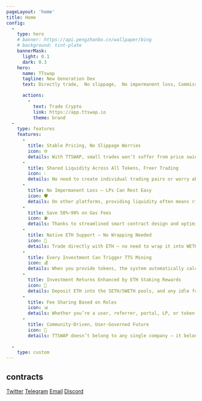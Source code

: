 ```yaml
---
pageLayout: 'home'
title: Home
config:
  -
    type: hero
    # banner: https://api.pengzhanbo.cn/wallpaper/bing
    # background: tint-plate
    bannerMask:
      light: 0.1
      dark: 0.3
    hero:
      name: TTswap
      tagline: New Generation Dex
      text: Directly trade,  No slippage,  No impermanent loss, Commission allocation by role, Lower gas

      actions:
        -
          text: Trade Crypto
          link: https://app.ttswap.io
          theme: brand  
  -
    type: features
    features:
      -
        title: Stable Pricing, No Slippage Worries
        icon: 🌐
        details: With TTSWAP, small trades won’t suffer from price swings. What you see is what you get — making your trading experience more predictable and controlled.
      -
        title: Shared Liquidity Across All Tokens, Freer Trading
        icon: 💧
        details: No need to create individual trading pairs or worry about “low liquidity.” TTSWAP enables all pairs to share a unified super pool for the same token, resulting in faster and smoother trades.
      -
        title: No Impermanent Loss — LPs Can Rest Easy
        icon: 🛡️
        details: On other platforms, providing liquidity often means risking losses due to price fluctuations — known as impermanent loss. TTSWAP’s mechanism effectively avoids this, so your assets stay safe.
      -
        title: Save 50%–90% on Gas Fees
        icon: ⛽
        details: Thanks to streamlined smart contract design and optimized logic, every transaction on TTSWAP saves you real money on gas — significantly more efficient than traditional platforms.
      -
        title: Native ETH Support — No Wrapping Needed
        icon: 🔁
        details: Trade directly with ETH — no need to wrap it into WETH first. It’s faster and more convenient, all in one step.
      -
        title: Every Investment Can Trigger TTS Mining
        icon: 💰
        details: When you provide tokens, the system automatically calculates your contribution’s value and initiates secondary mining — earning you extra TTS rewards.
      -
        title: Investment Returns Enhanced by ETH Staking Rewards
        icon: 🌱
        details: Deposit ETH into the SETH/SWETH pools, and any idle funds will be automatically staked via Rocketpool — earning an additional 3–5% APY.
      -
        title: Fee Sharing Based on Roles 
        icon: 📊
        details: Whether you’re a user, referrer, portal, LP, or token project — you get a share of the trading fees. Everyone benefits and can participate.
      -
        title: Community-Driven, User-Governed Future
        icon: 👥
        details: TTSWAP doesn’t belong to any single company — it belongs to the community. Its direction and reward mechanisms are guided by community consensus.
  
  -
    type: custom
---
```


## contracts
[Twitter](https://x.com/ttswap_exchange)     [Telegram](https://t.me/ttswap01)   [Email](mailto:ttswap.exchange@gmail.com)   [Discord](https://discord.gg/5PhXn9DR) 